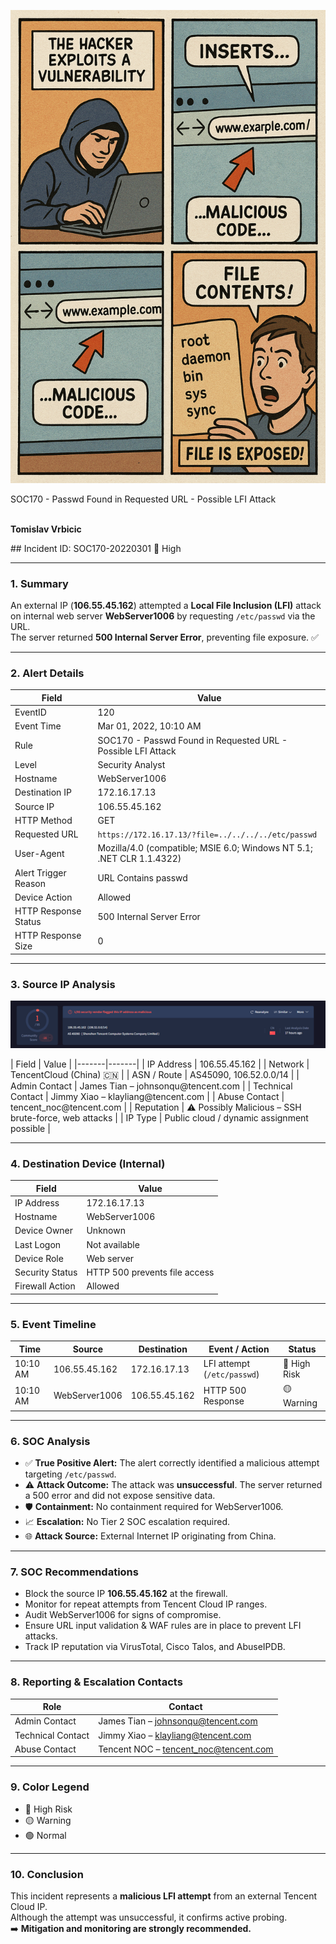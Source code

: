 
<p align="center">
  <img src="Picture2.png" alt="Incident Summary" width="600">
</p>


SOC170 - Passwd Found in Requested URL - Possible LFI Attack
<br></br>
<p color="red"><b>Tomislav Vrbicic</b></p>
## Incident ID: SOC170-20220301 🔴 High

---

### 1. Summary
An external IP (**106.55.45.162**) attempted a **Local File Inclusion (LFI)** attack on internal web server **WebServer1006** by requesting `/etc/passwd` via the URL.  
The server returned **500 Internal Server Error**, preventing file exposure. ✅

---

### 2. Alert Details

| Field | Value |
|-------|-------|
| EventID | 120 |
| Event Time | Mar 01, 2022, 10:10 AM |
| Rule | SOC170 - Passwd Found in Requested URL - Possible LFI Attack |
| Level | Security Analyst |
| Hostname | WebServer1006 |
| Destination IP | 172.16.17.13 |
| Source IP | 106.55.45.162 |
| HTTP Method | GET |
| Requested URL | `https://172.16.17.13/?file=../../../../etc/passwd` |
| User-Agent | Mozilla/4.0 (compatible; MSIE 6.0; Windows NT 5.1; .NET CLR 1.1.4322) |
| Alert Trigger Reason | URL Contains passwd |
| Device Action | Allowed |
| HTTP Response Status | 500 Internal Server Error |
| HTTP Response Size | 0 |

---

### 3. Source IP Analysis
<p align="center">
  <img src="Picture1.png" alt="Incident Summary" width="600">
</p>
| Field | Value |
|-------|-------|
| IP Address | 106.55.45.162 |
| Network | TencentCloud (China) 🇨🇳 |
| ASN / Route | AS45090, 106.52.0.0/14 |
| Admin Contact | James Tian – johnsonqu@tencent.com |
| Technical Contact | Jimmy Xiao – klayliang@tencent.com |
| Abuse Contact | tencent_noc@tencent.com |
| Reputation | ⚠️ Possibly Malicious – SSH brute-force, web attacks |
| IP Type | Public cloud / dynamic assignment possible |

---

### 4. Destination Device (Internal)

| Field | Value |
|-------|-------|
| IP Address | 172.16.17.13 |
| Hostname | WebServer1006 |
| Device Owner | Unknown |
| Last Logon | Not available |
| Device Role | Web server |
| Security Status | HTTP 500 prevents file access |
| Firewall Action | Allowed |

---

### 5. Event Timeline

| Time | Source | Destination | Event / Action | Status |
|------|--------|-------------|----------------|--------|
| 10:10 AM | 106.55.45.162 | 172.16.17.13 | LFI attempt (`/etc/passwd`) | 🔴 High Risk |
| 10:10 AM | WebServer1006 | 106.55.45.162 | HTTP 500 Response | 🟡 Warning |

---

### 6. SOC Analysis

- ✅ **True Positive Alert:** The alert correctly identified a malicious attempt targeting `/etc/passwd`.  
- ⚠️ **Attack Outcome:** The attack was **unsuccessful**. The server returned a 500 error and did not expose sensitive data.  
- 🛡 **Containment:** No containment required for WebServer1006.  
- 📈 **Escalation:** No Tier 2 SOC escalation required.  
- 🌐 **Attack Source:** External Internet IP originating from China.  

---

### 7. SOC Recommendations

- Block the source IP **106.55.45.162** at the firewall.  
- Monitor for repeat attempts from Tencent Cloud IP ranges.  
- Audit WebServer1006 for signs of compromise.  
- Ensure URL input validation & WAF rules are in place to prevent LFI attacks.  
- Track IP reputation via VirusTotal, Cisco Talos, and AbuseIPDB.  

---

### 8. Reporting & Escalation Contacts

| Role | Contact |
|------|---------|
| Admin Contact | James Tian – johnsonqu@tencent.com |
| Technical Contact | Jimmy Xiao – klayliang@tencent.com |
| Abuse Contact | Tencent NOC – tencent_noc@tencent.com |

---

### 9. Color Legend

- 🔴 High Risk  
- 🟡 Warning  
- 🟢 Normal  

---

### 10. Conclusion
This incident represents a **malicious LFI attempt** from an external Tencent Cloud IP.  
Although the attempt was unsuccessful, it confirms active probing.  
➡️ **Mitigation and monitoring are strongly recommended.**
